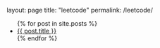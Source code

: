 layout: page
title: "leetcode"
permalink: /leetcode/



<ul>  {% for post in site.posts %}    <li>      <a href="{{ post.url }}">{{ post.title }}</a>    </li>  {% endfor %} </ul>
